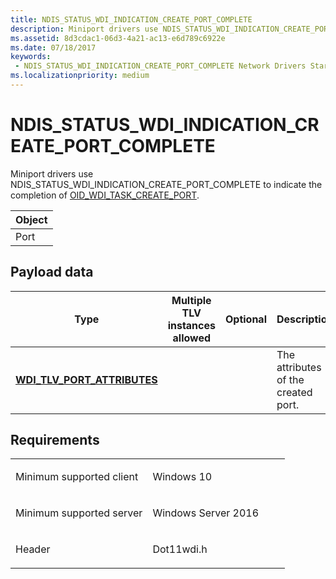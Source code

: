 ```yaml
---
title: NDIS_STATUS_WDI_INDICATION_CREATE_PORT_COMPLETE
description: Miniport drivers use NDIS_STATUS_WDI_INDICATION_CREATE_PORT_COMPLETE to indicate the completion of OID_WDI_TASK_CREATE_PORT.
ms.assetid: 8d3cdac1-06d3-4a21-ac13-e6d789c6922e
ms.date: 07/18/2017
keywords:
 - NDIS_STATUS_WDI_INDICATION_CREATE_PORT_COMPLETE Network Drivers Starting with Windows Vista
ms.localizationpriority: medium
---
```


# NDIS\_STATUS\_WDI\_INDICATION\_CREATE\_PORT\_COMPLETE


Miniport drivers use NDIS\_STATUS\_WDI\_INDICATION\_CREATE\_PORT\_COMPLETE to indicate the completion of [OID\_WDI\_TASK\_CREATE\_PORT](oid-wdi-task-create-port.md).

| Object |
|--------|
| Port   |

 

## Payload data


| Type                                                               | Multiple TLV instances allowed | Optional | Description                         |
|--------------------------------------------------------------------|--------------------------------|----------|-------------------------------------|
| [**WDI\_TLV\_PORT\_ATTRIBUTES**](https://docs.microsoft.com/windows-hardware/drivers/network/wdi-tlv-port-attributes) |                                |          | The attributes of the created port. |

 

Requirements
------------

<table>
<colgroup>
<col width="50%" />
<col width="50%" />
</colgroup>
<tbody>
<tr class="odd">
<td><p>Minimum supported client</p></td>
<td><p>Windows 10</p></td>
</tr>
<tr class="even">
<td><p>Minimum supported server</p></td>
<td><p>Windows Server 2016</p></td>
</tr>
<tr class="odd">
<td><p>Header</p></td>
<td>Dot11wdi.h</td>
</tr>
</tbody>
</table>

 

 




